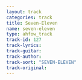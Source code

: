 ```yaml
---
layout: track
categories: track
title: Seven-Eleven
name: seven-eleven
type: ahfow_track
track-id: 127
track-lyrics: 
track-guitar: 
track-author: 
track-sort: "SEVEN-ELEVEN"
track-original: 
---
```


